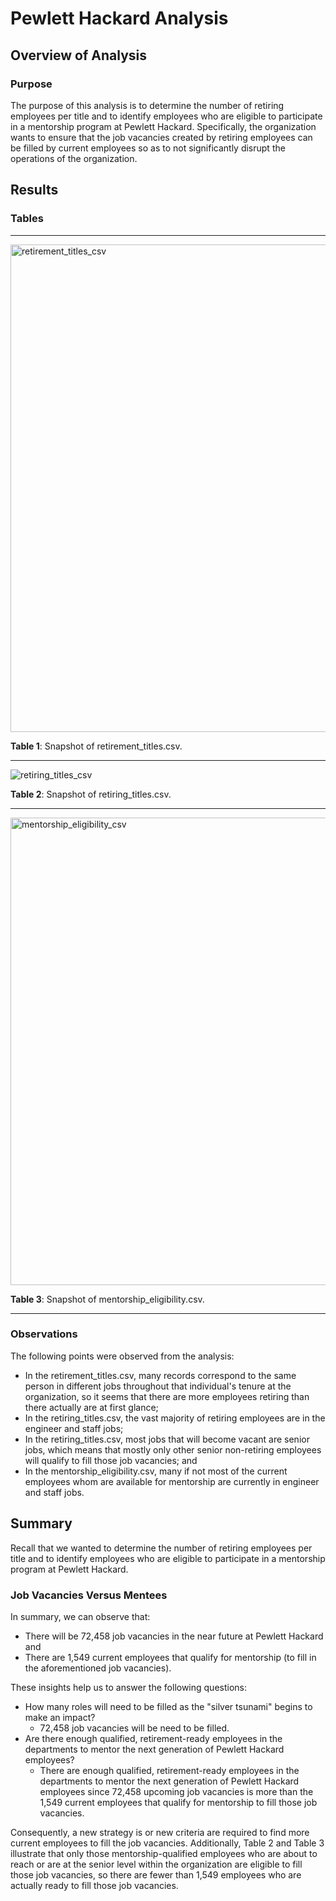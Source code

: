 # Pewlett Hackard Analysis

## Overview of Analysis

### Purpose
The purpose of this analysis is to determine the number of retiring employees per title and to identify employees who are eligible to participate in a mentorship program at Pewlett Hackard. Specifically, the organization wants to ensure that the job vacancies created by retiring employees can be filled by current employees so as to not significantly disrupt the operations of the organization.

## Results

### Tables
_____

<img width="780" alt="retirement_titles_csv" src="https://user-images.githubusercontent.com/80941606/192239444-0ef219ae-a4b3-4eb9-aed6-7da9529ed6b5.png">

**Table 1**: Snapshot of retirement_titles.csv.

_____

![retiring_titles_csv](https://user-images.githubusercontent.com/80941606/192239472-1e02be20-2ca9-4ea4-b622-8de7a5d0f0e3.png)

**Table 2**: Snapshot of retiring_titles.csv.

_____

<img width="748" alt="mentorship_eligibility_csv" src="https://user-images.githubusercontent.com/80941606/192239501-05eb5797-24be-4aca-a899-de54bd196d82.png">

**Table 3**: Snapshot of mentorship_eligibility.csv.

_____

### Observations

The following points were observed from the analysis:
* In the retirement_titles.csv, many records correspond to the same person in different jobs throughout that individual's tenure at the organization, so it seems that there are more employees retiring than there actually are at first glance;
* In the retiring_titles.csv, the vast majority of retiring employees are in the engineer and staff jobs;
* In the retiring_titles.csv, most jobs that will become vacant are senior jobs, which means that mostly only other senior non-retiring employees will qualify to fill those job vacancies; and
* In the mentorship_eligibility.csv, many if not most of the current employees whom are available for mentorship are currently in engineer and staff jobs.

## Summary

Recall that we wanted to determine the number of retiring employees per title and to identify employees who are eligible to participate in a mentorship program at Pewlett Hackard.

### Job Vacancies Versus Mentees
In summary, we can observe that:
* There will be 72,458 job vacancies in the near future at Pewlett Hackard and
* There are 1,549 current employees that qualify for mentorship (to fill in the aforementioned job vacancies).

These insights help us to answer the following questions:
* How many roles will need to be filled as the "silver tsunami" begins to make an impact?
  * 72,458 job vacancies will be need to be filled.
* Are there enough qualified, retirement-ready employees in the departments to mentor the next generation of Pewlett Hackard employees?
  * There are enough qualified, retirement-ready employees in the departments to mentor the next generation of Pewlett Hackard employees since 72,458 upcoming job vacancies is more than the 1,549 current employees that qualify for mentorship to fill those job vacancies.

Consequently, a new strategy is or new criteria are required to find more current employees to fill the job vacancies. Additionally, Table 2 and Table 3 illustrate that only those mentorship-qualified employees who are about to reach or are at the senior level within the organization are eligible to fill those job vacancies, so there are fewer than 1,549 employees who are actually ready to fill those job vacancies.
